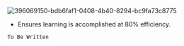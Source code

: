 ![396069150-bdb6faf1-0408-4b40-8294-bc9fa73c8775](https://github.com/user-attachments/assets/e2e86d1d-f4ba-42eb-9f8f-beb57a0e2940)

- Ensures learning is accomplished at 80% efficiency.

`To Be Written`
